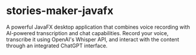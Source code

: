 # stories-maker-javafx
A powerful JavaFX desktop application that combines voice recording with AI-powered transcription and chat capabilities. Record your voice, transcribe it using OpenAI's Whisper API, and interact with the content through an integrated ChatGPT interface.

